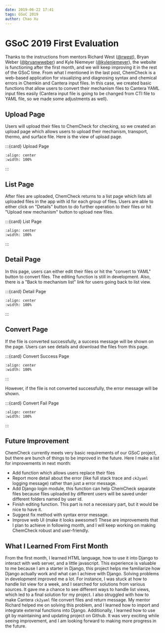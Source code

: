 ```yaml
---
date: 2019-06-22 17:41
tags: GSoC 2019
author: Chao Xu
---
```


# GSoC 2019 First Evaluation

Thanks to the instructions from mentors Richard West ([@rwest](https://github.com/rwest)),
Bryan Weber ([@bryanwweber](https://github.com/bryanwweber)) and Kyle Niemeyer ([@kyleniemeyer](https://github.com/kyleniemeyer)), the website
is functioning after the first month, and we will keep improving it in the rest of the GSoC time. From what I mentioned in the last post, ChemCheck is a
web-based application for visualizing and diagnosing syntax and chemical errors in Chemkin and Cantera input files. In this case, we created basic
functions that allow users to convert their mechanism files to Cantera YAML input files easily (Cantera input file is going to be changed
from CTI file to YAML file, so we made some adjustments as well).

## Upload Page

Users will upload their files to ChemCheck for checking, so we created an upload page which allows users to upload their mechanism, transport,
thermo, and surface file. Here is the view of upload page.

:::{card} Upload Page
```{image} /_static/images/GSoC_2019_images/upload_page.png
:align: center
:width: 100%
```
:::

## List Page

After files are uploaded, ChemCheck returns to a list page which lists all uploaded files in the app with id for each group of files.
Users are able to either click on "Details" button to do further operation to their files or hit "Upload new mechanism" button to upload new files.

:::{card} List Page
```{image} /_static/images/GSoC_2019_images/list_page.png
:align: center
:width: 100%
```
:::

## Detail Page

In this page, users can either edit their files or hit the "convert to YAML" button to convert files. The editing function is still in development.
Also, there is a "Back to mechanism list" link for users going back to list view.

:::{card} Detail Page
```{image} /_static/images/GSoC_2019_images/detail_page.png
:align: center
:width: 100%
```
:::

## Convert Page

If the file is converted successfully, a success message will be shown on the page.
Users can see details and download the files from this page.

:::{card} Convert Success Page
```{image} /_static/images/GSoC_2019_images/convert_success.png
:align: center
:width: 100%
```
:::

However, if the file is not converted successfully, the error message will be shown.

:::{card} Convert Fail Page
```{image} /_static/images/GSoC_2019_images/convert_fail.png
:align: center
:width: 100%
```
:::

## Future Improvement

ChemCheck currently meets very basic requirements of our GSoC project, but there are bunch of things to be improved in the future.
Here I make a list for improvements in next month:

- Add function which allows users replace their files
- Report more detail about the error (like full stack trace and `ck2yaml` logging message) rather than just a error message.
- Add Django login module, this function can help ChemCheck separate files because files uploaded by different users will be saved under different
folders named by user id.
- Finish editing function. This part is not a necessary part, but it would be nice to have it.
- Suggest fix method with syntax error message.
- Improve web UI (make it looks awesome!)
These are improvements that I plan to achieve in following month, and I will keep working on making ChemCheck robust and user-friendly.

## What I Learned From First Month

From the first month, I learned HTML language, how to use it into Django to interact with web server, and a little javascript. This experience is valuable to me
because I am a starter in Django, this project helps me familiarize how Django actually work and what can I achieve with Django.
Solving problems in development improved me a lot. For instance, I was stuck at how to handle list view for a week, and I searched for solutions from various
sources. It gave me a chance to see different ways to handle list views, which led to a final solution for my project.
I also struggled with how to make Cantera `ck2yaml` file convert files and return message. My mentor Richard helped me on solving this problem, and I learned how to
import and integrate external functions into Django. Additionally, I learned how to use git by maintaining and updating project on Github.
It was very exciting while seeing improvement, and I am looking forward to making more progress in the future.
